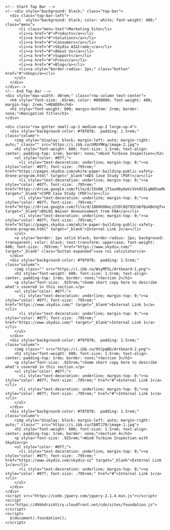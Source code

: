 <html class="no-js" lang="en">
  <head>
    <meta charset="utf-8" />
    <meta name="viewport" content="width=device-width, initial-scale=1.0" />
    <title>Element</title>
    <link rel="stylesheet" href="https://dhbhdrzi4tiry.cloudfront.net/cdn/sites/foundation.min.css">
  </head>
  <body>

    <!-- Start Top Bar -->
    <!--<div style="background: black;" class="top-bar">
      <div class="top-bar-left">
        <ul  style="background: black; color: white; font-weight: 400;" class="menu">
          <li class="menu-text">Marketing Site</li>
          <li><a href="#">Products</a></li>
          <li><a href="#">Solutions</a></li>
          <li><a href="#">Consumers</a></li>
          <li><a href="#">Skydio AI&trade;</a></li>
          <li><a href="#">About Us</a></li>
          <li><a href="#">Support</a></li>
          <li><a href="#">Press</a></li>
          <li><a href="#">Blog</a></li>
          <li><a style="border-radius: 2px;" class="button" href="#">Shop</a></li>
        </ul>
      </div>
    </div>-->
    <!-- End Top Bar --> 
    <div style="max-width: 40rem;" class="row column text-center">
      <h4 style="font-size: .65rem; color: #808080; font-weight: 400; margin-top: 2rem;">HEADER</h4>
      <h1 style="font-weight: 600; margin-bottom: 2rem; border: none;">Navigation Title</h1>
    </div>

    <div class="row gutter small-up-1 medium-up-2 large-up-4">
      <div style="background-color: #f8f8f8;  padding: 1.5rem;" class="column">
        <img style="display: block; margin-left: auto; margin-right: auto;" class="" src="https://i.ibb.co/GMGYMKq/image-2.jpg">
        <h2 style="font-weight: 600; font-size: 1.5rem; text-align: center; padding-top: 1rem; border: none;">Wind Turbine Inspection</h2>
        <ul style="color: #07f;">
          <li style="text-decoration: underline; margin-top: 0;"><a style="color: #07f; font-size: .795rem;" href="https://pages.skydio.com/white-paper-building-public-safety-drone-program.html" target="_blank">ADS Case Study (PDF)</a></li>
          <li style="text-decoration: underline; margin-top: 0;"><a style="color: #07f; font-size: .795rem;" href="https://drive.google.com/file/d/15VAN_iTSauHbyUwVcSVo92ILqNd5ueRW/view" target="_blank">CVPD Case Study (PDF)</a></li>
          <li style="text-decoration: underline; margin-top: 0;"><a style="color: #07f; font-size: .795rem;" href="https://drive.google.com/file/d/18bHhOOecz2SOl8Q795CUbfQukBnVgTve/view" target="_blank">BVLOS Waiver Announcement from FAA</a></li>
          <li style="text-decoration: underline; margin-top: 0;"><a style="color: #07f; font-size: .795rem;" href="https://pages.skydio.com/white-paper-building-public-safety-drone-program.html" target="_blank">Internal Link 2</a></li>
        </ul>
        <a style="border: 1px solid black; border-radius: 2px; background: transparent; color: black; text-transform: uppercase; font-weight: 600; font-size: .765rem;" href="https://www.skydio.com/" target="_blank" class="button expanded">use roi calculator</a>
      </div>
      <div style="background-color: #f8f8f8;  padding: 1.5rem;" class="column">
        <img class="" src="https://i.ibb.co/WsyMPSL/Artboard-1.png">
        <h2 style="font-weight: 600; font-size: 1.5rem; text-align: center; padding-top: 1rem; border: none;">Section 2</h2>
        <p style="font-size: .925rem;">Some short copy here to describe what's covered in this section.</p>
        <ul style="color: #07f;">
          <li style="text-decoration: underline; margin-top: 0;"><a style="color: #07f; font-size: .795rem;" href="https://www.skydio.com/" target="_blank">External Link 1</a></li>
          <li style="text-decoration: underline; margin-top: 0;"><a style="color: #07f; font-size: .795rem;" href="https://www.skydio.com/" target="_blank">Internal Link 1</a></li>
        </ul>
      </div>
      <div style="background-color: #f8f8f8;  padding: 1.5rem;" class="column">
        <img class="" src="https://i.ibb.co/9tCpqBG/Artboard-2.png">
        <h2 style="font-weight: 600; font-size: 1.5rem; text-align: center; padding-top: 1rem; border: none;">Section 3</h2>
        <p style="font-size: .925rem;">Some short copy here to describe what's covered in this section.</p>
        <ul style="color: #07f;">
          <li style="text-decoration: underline; margin-top: 0;"><a style="color: #07f; font-size: .795rem;" href="#">External Link 1</a></li>
          <li style="text-decoration: underline; margin-top: 0;"><a style="color: #07f; font-size: .795rem;" href="#">Internal Link 1</a></li>
        </ul>
      </div>
      <div style="background-color: #f8f8f8;  padding: 1.5rem;" class="column">
        <img style="display: block; margin-left: auto; margin-right: auto;" class="" src="https://i.ibb.co/C6NTJ70/image-1.jpg">
        <h2 style="font-weight: 600; font-size: 1.5rem; text-align: center; padding-top: 1rem; border: none;">Section 4</h2>
        <p style="font-size: .925rem;">Wind Turbine Inspection with Skydio</p>
        <ul style="color: #07f;">
          <li style="text-decoration: underline; margin-top: 0;"><a style="color: #07f; font-size: .795rem;" href="https://www.skydio.com/skydio-x2" target="_blank">External Link 1</a></li>
          <li style="text-decoration: underline; margin-top: 0;"><a style="color: #07f; font-size: .795rem;" href="#">Internal Link 1</a></li>
        </ul>
      </div>
    </div>
    <script src="https://code.jquery.com/jquery-2.1.4.min.js"></script>
    <script src="https://dhbhdrzi4tiry.cloudfront.net/cdn/sites/foundation.js"></script>
    <script>
      $(document).foundation();
    </script>
  </body>
</html>
